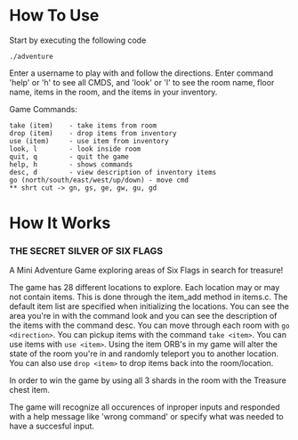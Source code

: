 # How To Use
Start by executing the following code
```
./adventure
```

Enter a username to play with and follow the directions. Enter command 'help' or 'h' to see all CMDS, and 'look' or 'l' to see the room name, floor name, items in the room, and the items in  your inventory.

Game Commands:
```
take (item)    - take items from room
drop (item)    - drop items from inventory  
use (item)     - use item from inventory  
look, l        - look inside room
quit, q        - quit the game
help, h        - shows commands
desc, d        - view description of inventory items
go (north/south/east/west/up/down) - move cmd
** shrt cut -> gn, gs, ge, gw, gu, gd
```

# How It Works


### THE SECRET SILVER OF SIX FLAGS
A Mini Adventure Game exploring areas of Six Flags in search for treasure!

The game has 28 different locations to explore. Each location may or may not contain items. 
This is done through the item_add method in items.c. The default item list are specified 
when initializing the locations. You can see the area you're in with the command look 
and you can see the description of the items with the command desc. You can move through each 
room with ```go <direction>```. You can pickup items with the command ```take <item>```. You can use 
items with ```use <item>```. Using the item ORB's in my game will alter the state of the room you're 
in and randomly teleport you to another location. You can also use ```drop <item>``` to drop items 
back into the room/location. 

In order to win the game by using all 3 shards in the room with the Treasure chest item.

The game will recognize all occurences of inproper inputs and responded with a help message
like 'wrong command' or specify what was needed to have a succesful input.

